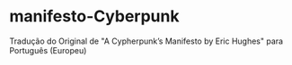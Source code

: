# manifesto-Cyberpunk
Tradução do Original de "A Cypherpunk’s Manifesto by Eric Hughes" para Português (Europeu)
